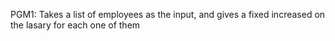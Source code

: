 PGM1: Takes a list of employees as the input, and gives a fixed increased on the lasary for each one of them
